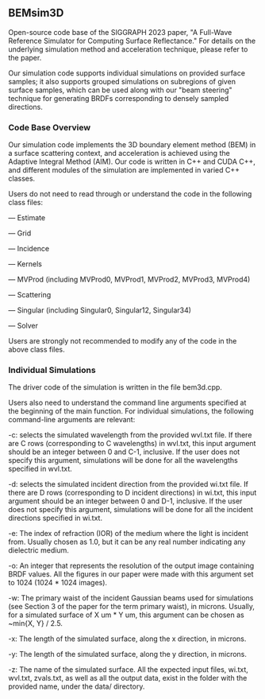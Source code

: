 ## BEMsim3D
Open-source code base of the SIGGRAPH 2023 paper, "A Full-Wave Reference Simulator for Computing Surface Reflectance." For details on the underlying simulation method and acceleration technique, please refer to the paper.

Our simulation code supports individual simulations on provided surface samples; it also supports grouped simulations on subregions of given surface samples, which can be used along with our "beam steering" technique for generating BRDFs corresponding to densely sampled directions.

### Code Base Overview
Our simulation code implements the 3D boundary element method (BEM) in a surface scattering context, and acceleration is achieved using the Adaptive Integral Method (AIM). Our code is written in C++ and CUDA C++, and different modules of the simulation are implemented in varied C++ classes. 

Users do not need to read through or understand the code in the following class files:

— Estimate

— Grid

— Incidence

— Kernels

— MVProd (including MVProd0, MVProd1, MVProd2, MVProd3, MVProd4)

— Scattering

— Singular (including Singular0, Singular12, Singular34)

— Solver

Users are strongly not recommended to modify any of the code in the above class files.

### Individual Simulations
The driver code of the simulation is written in the file bem3d.cpp. 

Users also need to understand the command line arguments specified at the beginning of the main function. For individual simulations, the following command-line arguments are relevant:

-c: selects the simulated wavelength from the provided wvl.txt file. If there are C rows (corresponding to C wavelengths) in wvl.txt, this input argument should be an integer between 0 and C-1, inclusive. If the user does not specify this argument, simulations will be done for all the wavelengths specified in wvl.txt.

-d: selects the simulated incident direction from the provided wi.txt file. If there are D rows (corresponding to D incident directions) in wi.txt, this input argument should be an integer between 0 and D-1, inclusive. If the user does not specify this argument, simulations will be done for all the incident directions specified in wi.txt.

-e: The index of refraction (IOR) of the medium where the light is incident from. Usually chosen as 1.0, but it can be any real number indicating any dielectric medium.

-o: An integer that represents the resolution of the output image containing BRDF values. All the figures in our paper were made with this argument set to 1024 (1024 * 1024 images).

-w: The primary waist of the incident Gaussian beams used for simulations (see Section 3 of the paper for the term primary waist), in microns. Usually, for a simulated surface of X um * Y um, this argument can be chosen as ~min{X, Y} / 2.5.

-x: The length of the simulated surface, along the x direction, in microns.

-y: The length of the simulated surface, along the y direction, in microns.

-z: The name of the simulated surface. All the expected input files, wi.txt, wvl.txt, zvals.txt, as well as all the output data, exist in the folder with the provided name, under the data/ directory.
